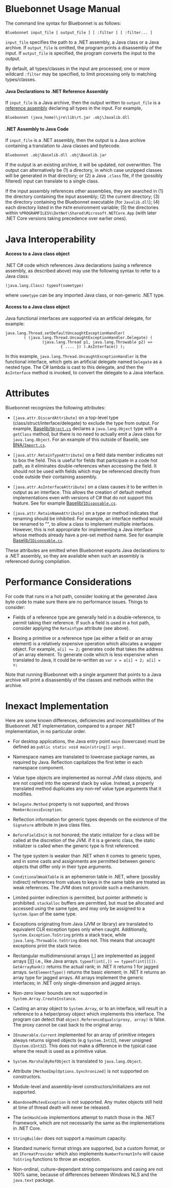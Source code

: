 # Bluebonnet Usage Manual

The command line syntax for Bluebonnet is as follows:

    Bluebonnet input_file [ output_file ] [ :filter ] [ :filter... ]

`input_file` specifies the path to a .NET assembly, a Java class or a Java archive.  If `output_file` is omitted, the program prints a disassembly of the input.  If `output_file` is specified, the program converts the input to the output.

By default, all types/classes in the input are processed; one or more wildcard `:filter` may be specified, to limit processing only to matching types/classes.

#### Java Declarations to .NET Reference Assembly

If `input_file` is a Java archive, then the output written to `output_file` is a [reference assembly](https://docs.microsoft.com/en-us/dotnet/standard/assembly/reference-assemblies) declaring all types in the input.  For example,

    Bluebonnet (java_home)\jre\lib\rt.jar .obj\Javalib.dll

#### .NET Assembly to Java Code

If `input_file` is a .NET assembly, then the output is a Java archive containing a translation to Java classes and bytecode.

    Bluebonnet .obj\Baselib.dll .obj\Baselib.jar

If the output is an existing archive, it will be updated, not overwritten.  The output can alternatively be
(1) a directory, in which case unzipped classes will be generated in that directory; or (2) a Java `.class` file, if the (possibly filtered) input can translate to a single class.

If the input assembly references other assemblies, they are searched in (1) the directory containing the input assembly; (2) the current directory; (3) the directory containing the Bluebonnet executable (for `Javalib.dll`); (4) each directory listed in the `PATH` environment variable; (5) the directories within `%PROGRAMFILES%\DotNet\Shared\Microsoft.NETCore.App` (with later .NET Core versions taking precedence over earlier ones).

# Java Interoperability

#### Access to a Java class object

.NET C# code which references Java declarations (using a reference assembly, as described above) may use the following syntax to refer to a Java class:

    (java.lang.Class) typeof(sometype)

where `sometype` can be any imported Java class, or non-generic .NET type.

#### Access to a Java class object

Java functional interfaces are supported via an artificial delegate, for example:

    java.lang.Thread.setDefaultUncaughtExceptionHandler(
            ( (java.lang.Thread.UncaughtExceptionHandler.Delegate) (
                    (java.lang.Thread p1, java.lang.Throwable p2) =>
                            { .... }) ).AsInterface() );

In this example, `java.lang.Thread.UncaughtExceptionHandler` is the functional interface, which gets an artificial delegate named `Delegate` as a nested type.  The C# lambda is cast to this delegate, and then the `AsInterface` method is invoked, to convert the delegate to a Java interface.

# Attributes

Bluebonnet recognizes the following attributes:

- `[java.attr.DiscardAttribute]` on a top-level type (class/struct/interface/delegate) to exclude the type from output.  For example, [Baselib/`Object.cs`](https://github.com/spaceflint7/bluebonnet/blob/master/Baselib/src/System/Object.cs) declares a `java.lang.Object` type with a `getClass` method, but there is no need to actually emit a Java class for `java.lang.Object`.  For an example of this outside of Baselib, see [BNA/`Import.cs`](https://github.com/spaceflint7/bna/blob/master/BNA/src/Import.cs).

- `[java.attr.RetainTypeAttribute]` on a field data member indicates not to box the field.  This is useful for fields that participate in a code hot path, as it eliminates double-references when accessing the field.  It should not be used with fields which may be referenced directly from code outside their containing assembly.

- `[java.attr.AsInterfaceAttribute]` on a class causes it to be written in output as an interface.  This allows the creation of default method implementations even with versions of C# that do not support this feature.  See for example [Baselib/`IDisposable.cs`](https://github.com/spaceflint7/bluebonnet/blob/master/Baselib/src/System/IDisposable.cs).

- `[java.attr.RetainNameAttribute]` on a type or method indicates that renaming should be inhibited.  For example, an interface method would be renamed to "<interfaceName><methodName>", to allow a class to implement multiple interfaces.  However, this is not appropriate for implementing a Java interface whose methods already have a pre-set method name.  See for example [Baselib/`IDisposable.cs`](https://github.com/spaceflint7/bluebonnet/blob/master/Baselib/src/System/IDisposable.cs).

These attributes are emitted when Bluebonnet exports Java declarations to a .NET assembly, so they are available when such an assembly is referenced during compilation.

# Performance Considerations

For code that runs in a hot path, consider looking at the generated Java byte code to make sure there are no performance issues.  Things to consider:

- Fields of a reference type are generally held in a double-reference, to permit taking their reference.  If such a field is used in a hot path, consider applying the `RetainType` attribute (see above).

- Boxing a primitive or a reference type (as either a field or an array element) is a relatively expensive operation which allocates a wrapper object.  For example, `a[i] += 2;` generates code that takes the address of an array element.  To generate code which is less expensive when translated to Java, it could be re-written as `var v = a[i] + 2; a[i] = v;`

Note that running Bluebonnet with a single argument that points to a Java archive will print a disassembly of the classes and methods within the archive.

# Inexact Implementation

Here are some known differences, deficiencies and incompatibilities of the Bluebonnet .NET implementation, compared to a proper .NET implementation, in no particular order.

- For desktop applications, the Java entry point `main` (lowercase) must be defined as `public static void main(string[] args)`.

- Namespace names are translated to lowercase package names, as required by Java.  Reflection capitalizes the first letter in each namespace component.

- Value type objects are implemented as normal JVM class objects, and are not copied into the operand stack by value.  Instead, a properly translated method duplicates any non-ref value type arguments that it modifies.

- `Delegate.Method` property is not supported, and throws `MemberAccessException`.

- Reflection information for generic types depends on the existence of the `Signature` attribute in java class files.

- `BeforeFieldInit` is not honored; the static initializer for a class will be called at the discretion of the JVM.  if it is a generic class, the static initializer is called when the generic type is first referenced.

- The type system is weaker than .NET when it comes to generic types, and in some casts and assignments are permitted between generic objects that differ only in their type arguments.

- `ConditionalWeakTable` is an ephemeron table in .NET, where (possibly indirect) references from values to keys in the same table are treated as weak references.  The JVM does not provide such a mechanism.

- Limited pointer indirection is permitted, but pointer arithmetic is prohibited.  `stackalloc` buffers are permitted, but must be allocated and accessed using the same type, and may only be assigned to a `System.Span` of the same type.

- Exceptions originating from Java (JVM or library) are translated to equivalent CLR exception types only when caught.  Additionally, `System.Exception.ToString` prints a stack trace, while `java.lang.Throwable.toString` does not.  This means that uncaught exceptions print the stack twice.

- Rectangular multidimensional arrays [,] are implemented as jagged arrays [][] i.e., like Java arrays.  `typeof(int[,]) == typeof(int[][])`.  `GetArrayRank()` returns the actual rank; in .NET it returns 1 for jagged arrays.  `GetElementType()` returns the basic element; in .NET it returns an array type for jagged arrays.  All arrays implement the generic interfaces; in .NET only single-dimension and jagged arrays.

- Non-zero lower bounds are not supported in `System.Array.CreateInstance`.

- Casting an array object to `System.Array`, or to an interface, will result in a reference to a helper/proxy object which implements this interface.  The program can detect that `object.ReferenceEquals(proxy, array)` is false.  The proxy cannot be cast back to the original array.

- `IEnumerable.Current` implemented for an array of primitive integers always returns signed objects (e.g `System.Int32`), never unsigned (`System.UInt32`).  This does not make a difference in the typical case where the result is used as a primitive value.

- `System.MarshalByRefObject` is translated to `java.lang.Object`.

- Attribute `[MethodImplOptions.Synchronized]` is not supported on constructors.

- Module-level and assembly-level constructors/initializers are not supported.

- `AbandonedMutexException` is not supported.  Any mutex objects still held at time of thread death will never be released.

- The `GetHashCode` implementions attempt to match those in the .NET Framework, which are not necessarily the same as the implementations in .NET Core.

- `StringBuilder` does not support a maximum capacity.

- Standard numeric format strings are supported, but a custom format, or an `IFormatProvider` which also implements `NumberFormatInfo` will cause `ToString` functions to throw an exception.

- Non-ordinal, culture-dependant string comparisons and casing are not 100% same, because of differences between Windows NLS and the `java.text` package.
